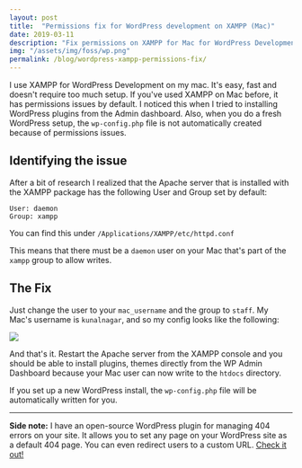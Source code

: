 ```yaml
---
layout: post
title:  "Permissions fix for WordPress development on XAMPP (Mac)"
date: 2019-03-11
description: "Fix permissions on XAMPP for Mac for WordPress Development"
img: "/assets/img/foss/wp.png"
permalink: /blog/wordpress-xampp-permissions-fix/
---
```


I use XAMPP for WordPress Development on my mac. It's easy, fast and doesn't require too much setup. If you've used XAMPP on Mac before, it has permissions issues by default. I noticed this when I tried to installing WordPress plugins from the Admin dashboard. Also, when you do a fresh WordPress setup, the ```wp-config.php``` file is not automatically created because of permissions issues.

## Identifying the issue

After a bit of research I realized that the Apache server that is installed with the XAMPP package has the following User and Group set by default:

```
User: daemon
Group: xampp
```

You can find this under ```/Applications/XAMPP/etc/httpd.conf```

This means that there must be a ```daemon``` user on your Mac that's part of the ```xampp``` group to allow writes.

## The Fix

Just change the user to your ```mac_username``` and the group to ```staff```. My Mac's username is ```kunalnagar```, and so my config looks like the following:

![](https://i.imgur.com/DEMPMFo.png)

And that's it. Restart the Apache server from the XAMPP console and you should be able to install plugins, themes directly from the WP Admin Dashboard because your Mac user can now write to the ```htdocs``` directory.

If you set up a new WordPress install, the ```wp-config.php``` file will be automatically written for you.

---

**Side note:** I have an open-source WordPress plugin for managing 404 errors on your site. It allows you to set any page on your WordPress site as a default 404 page. You can even redirect users to a custom URL. [Check it out!](https://wordpress.org/plugins/custom-404-pro/)
